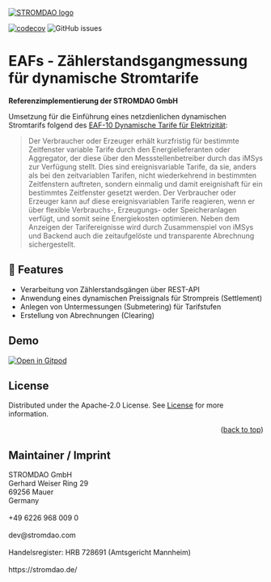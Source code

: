 [![STROMDAO logo](https://static.corrently.cloud/stromdao_988.png)](https://stromdao.de/)

[![codecov](https://codecov.io/gh/energychain/STROMDAO_EAFs/graph/badge.svg?token=O04DB3uPAJ)](https://codecov.io/gh/energychain/STROMDAO_EAFs)
![GitHub issues](https://img.shields.io/github/issues/energychain/STROMDAO_EAFs)

# EAFs - Zählerstandsgangmessung für dynamische Stromtarife
**Referenzimplementierung der STROMDAO GmbH**

Umsetzung für die Einführung eines netzdienlichen dynamischen Stromtarifs folgend des [EAF-10 Dynamische Tarife für Elektrizität](https://www.bsi.bund.de/SharedDocs/Downloads/DE/BSI/SmartMeter/Stufenmodell/Energiewirtschaftliche_Anwendungsfaelle.pdf?__blob=publicationFile&v=5):

> Der Verbraucher oder Erzeuger erhält kurzfristig für bestimmte Zeitfenster variable Tarife durch den Energielieferanten oder Aggregator, der diese über den Messstellenbetreiber durch das iMSys zur Verfügung stellt. Dies sind ereignisvariable Tarife, da sie, anders als bei den zeitvariablen Tarifen, nicht wiederkehrend in bestimmten Zeitfenstern auftreten, sondern einmalig und damit ereignishaft für ein bestimmtes Zeitfenster gesetzt werden. Der Verbraucher oder Erzeuger kann auf diese ereignisvariablen Tarife reagieren, wenn er über flexible Verbrauchs-, Erzeugungs- oder Speicheranlagen verfügt, und somit seine Energiekosten optimieren. Neben dem Anzeigen der Tarifereignisse wird durch Zusammenspiel von iMSys und Backend auch die zeitaufgelöste und transparente Abrechnung sichergestellt.


## 🌟 Features

- Verarbeitung von Zählerstandsgängen über REST-API
- Anwendung eines dynamischen Preissignals für Strompreis (Settlement)
- Anlegen von Untermessungen (Submetering) für Tarifstufen
- Erstellung von Abrechnungen (Clearing)

## Demo

[![Open in Gitpod](https://gitpod.io/button/open-in-gitpod.svg)](https://gitpod.io/#https://github.com/energychain/STROMDAO_EAFs)

<!-- LICENSE -->
## License

Distributed under the Apache-2.0 License. See [License](./LICENSE) for more information.

<p align="right">(<a href="#readme-top">back to top</a>)</p>

## Maintainer / Imprint

<addr>
STROMDAO GmbH  <br/>
Gerhard Weiser Ring 29  <br/>
69256 Mauer  <br/>
Germany  <br/>
  <br/>
+49 6226 968 009 0  <br/>
  <br/>
dev@stromdao.com  <br/>
  <br/>
Handelsregister: HRB 728691 (Amtsgericht Mannheim)<br/>
  <br/>
https://stromdao.de/<br/>
</addr>

